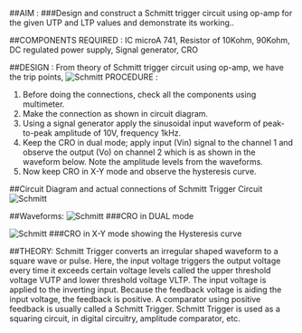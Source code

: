 ##AIM : 
###Design and construct a Schmitt trigger circuit using op-amp for the given UTP 
and LTP values and demonstrate its working..

##COMPONENTS REQUIRED : 
IC microA 741, Resistor of  10Kohm, 90Kohm, DC regulated power supply, Signal generator, CRO

##DESIGN : 
From theory of Schmitt trigger circuit using op-amp, we have the trip points,
![Schmitt](sch1.png)
 PROCEDURE : 
1.	Before doing the connections, check all the components using multimeter.
2.	Make the connection as shown in circuit diagram.
3.	Using a signal generator apply the sinusoidal input waveform of peak-to-peak amplitude of 10V, frequency 1kHz.
4.	Keep the CRO in dual mode; apply input (Vin) signal to the channel 1 and observe the output (Vo) on channel 2 which is as shown in the waveform below. Note the amplitude levels from the waveforms.
5.	Now keep CRO in X-Y mode and observe the hysteresis curve.

 
##Circuit Diagram and actual connections of Schmitt Trigger Circuit
![Schmitt](sch2.png)
 
##Waveforms:
![Schmitt](sch3.png)
###CRO in DUAL mode

 
![Schmitt](sch4.png)
###CRO in X-Y mode showing the Hysteresis curve

##THEORY:
Schmitt Trigger converts an irregular shaped waveform to a square wave or pulse. Here, the input voltage triggers the output voltage every time it exceeds certain voltage levels called the upper threshold voltage VUTP and lower threshold voltage VLTP. The input voltage is applied to the inverting input. Because the feedback voltage is aiding the input voltage, the feedback is positive. A comparator using positive feedback is usually called a Schmitt Trigger. Schmitt Trigger is used as a squaring circuit, in digital circuitry, amplitude comparator, etc.
 
